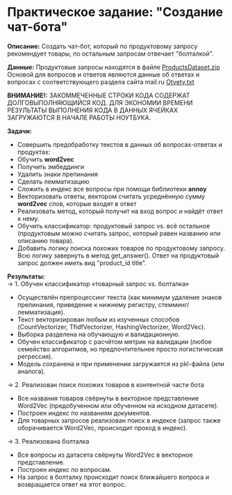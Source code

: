 # Практическое задание: "Создание чат-бота"

**Описание:** Создать чат-бот, который по продуктовому запросу рекомендует товары, по остальным запросам отвечает "болталкой". 

**Данные:** Продуктовые запросы находятся в файле  [ProductsDataset.zip](https://drive.google.com/file/d/17OdOPIH9d-T6d1Rb6F0IQuI7P9xoGWHi/view?usp=drive_link)    
Основой для вопросов и ответов являются данные об ответах и вопросах с соответствующего раздела сайта mail.ru [Otvety.txt](https://disk.yandex.ru/d/ikeJ8Tu2LxPkeA) 

**ВНИМАНИЕ!:** ЗАКОММЕЧЕННЫЕ СТРОКИ КОДА СОДЕРЖАТ ДОЛГОВЫПОЛНЯЮЩИЙСЯ КОД. ДЛЯ ЭКОНОМИИ ВРЕМЕНИ РЕЗУЛЬТАТЫ ВЫПОЛНЕНИЯ КОДА В ДАННЫХ ЯЧЕЙКАХ ЗАГРУЖАЮТСЯ В НАЧАЛЕ РАБОТЫ НОУТБУКА. 

**Задачи:**
*   Совершить предобработку текстов в данных об вопросах-ответах и продуктах:
  *   Обучить **word2vec**
  *   Получить эмбеддинги
  *   Удалить знаки препинания
  *   Сделать лемматизацию
* Сложить в индекс все вопросы при помощи библиотеки **annoy**
* Векторизовать ответы, вектором считать усреднённую сумму **word2vec** слов, которые входят в ответ  
* Реализовать метод, который получит на вход вопрос и найдёт ответ к нему.
* Обучить классификатор: продуктовый запрос vs. всё остальное (продуктовым можно считать запрос, который равен названию или описанию товара).
* Добавить логику поиска похожих товаров по продуктовому запросу. Всю логику завернуть в метод get_answer(). Ответ на продуктовый запрос должен иметь вид "product_id title".

**Результаты:**  
→ 1. Обучен классификатор «товарный запрос vs. болталка»
* Осуществлён препроцессинг текста (как минимум удаление знаков препинания, приведение к нижнему регистру, стемминг/лемматизация).
* Текст векторизирован любым из изученных способов (CountVectorizer, TfidfVectorizer, HashingVectorizer, Word2Vec).
* Выборка разделена на обучающую и валидационную.
* Обучен классификатор с расчётом метрик на валидации (любое семейство алгоритмов, но предпочтительнее просто логистическая регрессия).
* Модель сохранена и при применении загружается из pkl-файла (или аналога).
  
→ 2. Реализован поиск похожих товаров в контентной части бота
* Все названия товаров свёрнуты в векторное представление Word2Vec (предобученном или обученном на исходном датасете).
* Построен индекс по названиям документов.
* Для товарных запросов реализован поиск в индексе (запрос также оборачивается Word2Vec, происходит проход в индекс).
  
→ 3. Реализована болталка
* Все вопросы из датасета свёрнуты Word2Vec в векторное представление.
* Построен индекс по вопросам.
* На запрос в болталку происходит поиск ближайшего вопроса и возвращается ответ на этот вопрос.



